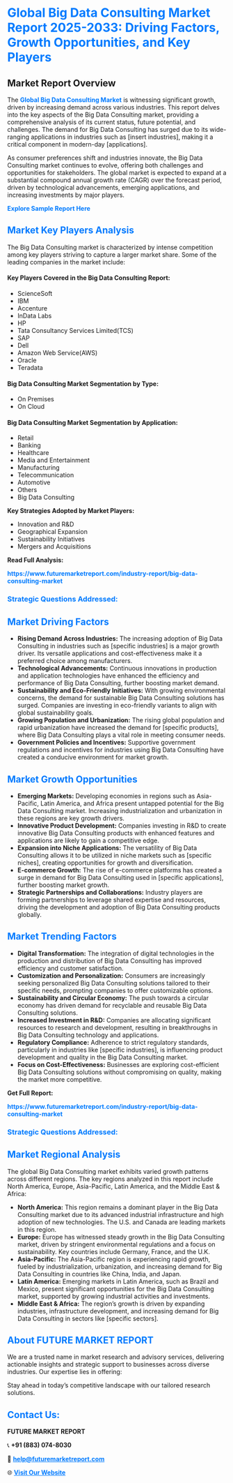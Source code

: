<h1 style="color: #007BFF;">Global Big Data Consulting Market Report 2025-2033: Driving Factors, Growth Opportunities, and Key Players</h1>

<section id="overview">
<h2>Market Report Overview</h2>
<p>The <a href="https://www.futuremarketreport.com/industry-report/big-data-consulting-market" style="color: #007BFF; text-decoration: none;"><strong>Global Big Data Consulting Market</strong></a> is witnessing significant growth, driven by increasing demand across various industries. This report delves into the key aspects of the Big Data Consulting market, providing a comprehensive analysis of its current status, future potential, and challenges. The demand for Big Data Consulting has surged due to its wide-ranging applications in industries such as [insert industries], making it a critical component in modern-day [applications].</p>
<p>As consumer preferences shift and industries innovate, the Big Data Consulting market continues to evolve, offering both challenges and opportunities for stakeholders. The global market is expected to expand at a substantial compound annual growth rate (CAGR) over the forecast period, driven by technological advancements, emerging applications, and increasing investments by major players.</p>
</section>

<section id="overview">
<p><a href="https://www.futuremarketreport.com/request-sample/reportId=111748" style="color: #007BFF; text-decoration: none;"><strong>Explore Sample Report Here</strong></a></p>
</section>

<section id="key-players">
<h2 style="color: #007BFF;">Market Key Players Analysis</h2>
<p>The Big Data Consulting market is characterized by intense competition among key players striving to capture a larger market share. Some of the leading companies in the market include:</p>
<h4>Key Players Covered in the Big Data Consulting Report:</h4>
<ul><li>ScienceSoft</li><li>IBM</li><li>Accenture</li><li>InData Labs</li><li>HP</li><li>Tata Consultancy Services Limited(TCS)</li><li>SAP</li><li>Dell</li><li>Amazon Web Service(AWS)</li><li>Oracle</li><li>Teradata</li></ul>
<h4>Big Data Consulting Market Segmentation by Type:</h4>
<ul><li>On Premises</li><li>On Cloud</li></ul>

<h4>Big Data Consulting Market Segmentation by Application:</h4>
<ul><li>Retail</li><li>Banking</li><li>Healthcare</li><li>Media and Entertainment</li><li>Manufacturing</li><li>Telecommunication</li><li>Automotive</li><li>Others</li><li>Big Data Consulting</li></ul>
<p><strong>Key Strategies Adopted by Market Players:</strong></p>
<ul>
<li>Innovation and R&D</li>
<li>Geographical Expansion</li>
<li>Sustainability Initiatives</li>
<li>Mergers and Acquisitions</li>
</ul>
</section>

<section>
<p><strong>Read Full Analysis: </strong></p><a href="https://www.futuremarketreport.com/industry-report/big-data-consulting-market" style="color: #007BFF; text-decoration: none;"><strong>https://www.futuremarketreport.com/industry-report/big-data-consulting-market</strong></a>
<h3 style="color: #007BFF;">Strategic Questions Addressed:</h3>
</section>

<section id="driving-factors">
<h2 style="color: #007BFF;">Market Driving Factors</h2>
<ul>
<li><strong>Rising Demand Across Industries:</strong> The increasing adoption of Big Data Consulting in industries such as [specific industries] is a major growth driver. Its versatile applications and cost-effectiveness make it a preferred choice among manufacturers.</li>
<li><strong>Technological Advancements:</strong> Continuous innovations in production and application technologies have enhanced the efficiency and performance of Big Data Consulting, further boosting market demand.</li>
<li><strong>Sustainability and Eco-Friendly Initiatives:</strong> With growing environmental concerns, the demand for sustainable Big Data Consulting solutions has surged. Companies are investing in eco-friendly variants to align with global sustainability goals.</li>
<li><strong>Growing Population and Urbanization:</strong> The rising global population and rapid urbanization have increased the demand for [specific products], where Big Data Consulting plays a vital role in meeting consumer needs.</li>
<li><strong>Government Policies and Incentives:</strong> Supportive government regulations and incentives for industries using Big Data Consulting have created a conducive environment for market growth.</li>
</ul>
</section>

<section id="growth-opportunities">
<h2 style="color: #007BFF;">Market Growth Opportunities</h2>
<ul>
<li><strong>Emerging Markets:</strong> Developing economies in regions such as Asia-Pacific, Latin America, and Africa present untapped potential for the Big Data Consulting market. Increasing industrialization and urbanization in these regions are key growth drivers.</li>
<li><strong>Innovative Product Development:</strong> Companies investing in R&D to create innovative Big Data Consulting products with enhanced features and applications are likely to gain a competitive edge.</li>
<li><strong>Expansion into Niche Applications:</strong> The versatility of Big Data Consulting allows it to be utilized in niche markets such as [specific niches], creating opportunities for growth and diversification.</li>
<li><strong>E-commerce Growth:</strong> The rise of e-commerce platforms has created a surge in demand for Big Data Consulting used in [specific applications], further boosting market growth.</li>
<li><strong>Strategic Partnerships and Collaborations:</strong> Industry players are forming partnerships to leverage shared expertise and resources, driving the development and adoption of Big Data Consulting products globally.</li>
</ul>
</section>

<section id="trending-factors">
<h2 style="color: #007BFF;">Market Trending Factors</h2>
<ul>
<li><strong>Digital Transformation:</strong> The integration of digital technologies in the production and distribution of Big Data Consulting has improved efficiency and customer satisfaction.</li>
<li><strong>Customization and Personalization:</strong> Consumers are increasingly seeking personalized Big Data Consulting solutions tailored to their specific needs, prompting companies to offer customizable options.</li>
<li><strong>Sustainability and Circular Economy:</strong> The push towards a circular economy has driven demand for recyclable and reusable Big Data Consulting solutions.</li>
<li><strong>Increased Investment in R&D:</strong> Companies are allocating significant resources to research and development, resulting in breakthroughs in Big Data Consulting technology and applications.</li>
<li><strong>Regulatory Compliance:</strong> Adherence to strict regulatory standards, particularly in industries like [specific industries], is influencing product development and quality in the Big Data Consulting market.</li>
<li><strong>Focus on Cost-Effectiveness:</strong> Businesses are exploring cost-efficient Big Data Consulting solutions without compromising on quality, making the market more competitive.</li>
</ul>
</section>

<section>
<p><strong>Get Full Report: </strong></p><a href="https://www.futuremarketreport.com/industry-report/big-data-consulting-market" style="color: #007BFF; text-decoration: none;"><strong>https://www.futuremarketreport.com/industry-report/big-data-consulting-market</strong></a>
<h3 style="color: #007BFF;">Strategic Questions Addressed:</h3>
</section>


<section id="regional-analysis">
<h2 style="color: #007BFF;">Market Regional Analysis</h2>
<p>The global Big Data Consulting market exhibits varied growth patterns across different regions. The key regions analyzed in this report include North America, Europe, Asia-Pacific, Latin America, and the Middle East & Africa:</p>
<ul>
<li><strong>North America:</strong> This region remains a dominant player in the Big Data Consulting market due to its advanced industrial infrastructure and high adoption of new technologies. The U.S. and Canada are leading markets in this region.</li>
<li><strong>Europe:</strong> Europe has witnessed steady growth in the Big Data Consulting market, driven by stringent environmental regulations and a focus on sustainability. Key countries include Germany, France, and the U.K.</li>
<li><strong>Asia-Pacific:</strong> The Asia-Pacific region is experiencing rapid growth, fueled by industrialization, urbanization, and increasing demand for Big Data Consulting in countries like China, India, and Japan.</li>
<li><strong>Latin America:</strong> Emerging markets in Latin America, such as Brazil and Mexico, present significant opportunities for the Big Data Consulting market, supported by growing industrial activities and investments.</li>
<li><strong>Middle East & Africa:</strong> The region’s growth is driven by expanding industries, infrastructure development, and increasing demand for Big Data Consulting in sectors like [specific sectors].</li>
</ul>
</section>

<footer>
<h2 style="color: #007BFF;">About FUTURE MARKET REPORT</h2>
<p>We are a trusted name in market research and advisory services, delivering actionable insights and strategic support to businesses across diverse industries. Our expertise lies in offering:</p>

<p>Stay ahead in today’s competitive landscape with our tailored research solutions.</p>

<h2 style="color: #007BFF;">Contact Us:</h2>
<p><strong>FUTURE MARKET REPORT</strong></p>
<p>📞 <strong>+91 (883) 074-8030</strong></p>
<p>📧 <strong><a href="mailto:help@futuremarketreport.com" style="color: #007BFF;">help@futuremarketreport.com</a></strong></p>
<p>🌐 <strong><a href="https://www.futuremarketreport.com/" style="color: #007BFF;">Visit Our Website</a></strong></p>
</footer>